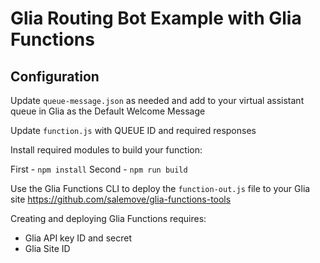 # Glia Routing Bot Example with Glia Functions

## Configuration

Update `queue-message.json` as needed and add to your virtual assistant queue in Glia as the Default Welcome Message

Update `function.js` with QUEUE ID and required responses

Install required modules to build your function: 

First - `npm install`
Second - `npm run build`

Use the Glia Functions CLI to deploy the `function-out.js` file to your Glia site  https://github.com/salemove/glia-functions-tools

Creating and deploying Glia Functions requires:
* Glia API key ID and secret
* Glia Site ID

